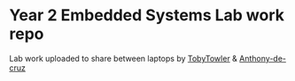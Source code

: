 # Year 2 Embedded Systems Lab work repo

Lab work uploaded to share between laptops
by [TobyTowler](github.com/TobyTowler) & [Anthony-de-cruz](github.com/Anthony-de-cruz)
